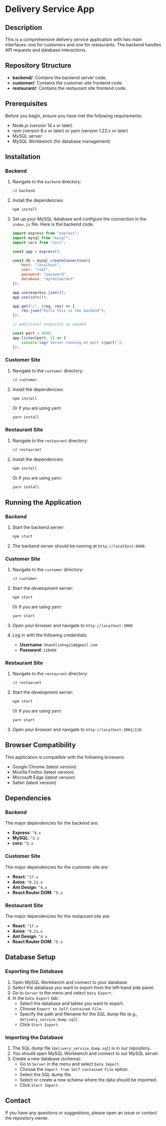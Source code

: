 # Delivery Service App

## Description

This is a comprehensive delivery service application with two main interfaces: one for customers and one for restaurants. The backend handles API requests and database interactions.

## Repository Structure

- **backend/**: Contains the backend server code.
- **customer/**: Contains the customer site frontend code.
- **restaurant/**: Contains the restaurant site frontend code.

## Prerequisites

Before you begin, ensure you have met the following requirements:
- Node.js (version 14.x or later)
- npm (version 6.x or later) or yarn (version 1.22.x or later)
- MySQL server
- MySQL Workbench (for database management)

## Installation

### Backend

1. Navigate to the `backend` directory:
    ```bash
    cd backend
    ```
2. Install the dependencies:
    ```bash
    npm install
    ```

3. Set up your MySQL database and configure the connection in the `index.js` file. Here is the backend code:

    ```javascript
    import express from "express";
    import mysql from "mysql";
    import cors from "cors";

    const app = express();

    const db = mysql.createConnection({
        host: "localhost",
        user: "root",
        password: "password",
        database: "myrestaurant"
    });

    app.use(express.json());
    app.use(cors());

    app.get("/", (req, res) => {
        res.json("hello this is the backend");
    });

    // Additional endpoints as needed

    const port = 8800;
    app.listen(port, () => {
        console.log(`Server running on port ${port}`);
    });
    ```

### Customer Site

1. Navigate to the `customer` directory:
    ```bash
    cd customer
    ```
2. Install the dependencies:
    ```bash
    npm install
    ```
    Or if you are using yarn:
    ```bash
    yarn install
    ```

### Restaurant Site

1. Navigate to the `restaurant` directory:
    ```bash
    cd restaurant
    ```
2. Install the dependencies:
    ```bash
    npm install
    ```
    Or if you are using yarn:
    ```bash
    yarn install
    ```

## Running the Application

### Backend

1. Start the backend server:
    ```bash
    npm start
    ```
2. The backend server should be running at `http://localhost:8800`.

### Customer Site

1. Navigate to the `customer` directory:
    ```bash
    cd customer
    ```
2. Start the development server:
    ```bash
    npm start
    ```
    Or if you are using yarn:
    ```bash
    yarn start
    ```
3. Open your browser and navigate to `http://localhost:3000`.

4. Log in with the following credentials:
    - **Username**: `khanhlinhng114@gmail.com`
    - **Password**: `110404`

### Restaurant Site

1. Navigate to the `restaurant` directory:
    ```bash
    cd restaurant
    ```
2. Start the development server:
    ```bash
    npm start
    ```
    Or if you are using yarn:
    ```bash
    yarn start
    ```
3. Open your browser and navigate to `http://localhost:3001/110`.

## Browser Compatibility

This application is compatible with the following browsers:
- Google Chrome (latest version)
- Mozilla Firefox (latest version)
- Microsoft Edge (latest version)
- Safari (latest version)

## Dependencies

### Backend

The major dependencies for the backend are:
- **Express**: `^4.x`
- **MySQL**: `^2.x`
- **cors**: `^2.x`

### Customer Site

The major dependencies for the customer site are:
- **React**: `^17.x`
- **Axios**: `^0.21.x`
- **Ant Design**: `^4.x`
- **React Router DOM**: `^5.x`

### Restaurant Site

The major dependencies for the restaurant site are:
- **React**: `^17.x`
- **Axios**: `^0.21.x`
- **Ant Design**: `^4.x`
- **React Router DOM**: `^5.x`

## Database Setup

### Exporting the Database

1. Open MySQL Workbench and connect to your database.
2. Select the database you want to export from the left-hand side panel.
3. Go to `Server` in the menu and select `Data Export`.
4. In the `Data Export` tab:
   - Select the database and tables you want to export.
   - Choose `Export to Self-Contained File`.
   - Specify the path and filename for the SQL dump file (e.g., `delivery_service_dump.sql`).
   - Click `Start Export`.

### Importing the Database

1. The SQL dump file (`delivery_service_dump.sql`) is in our repository.
2. You should open MySQL Workbench and connect to our MySQL server.
3. Create a new database (schema):
   - Go to `Server` in the menu and select `Data Import`.
   - Choose the `Import from Self-Contained File` option.
   - Select the SQL dump file.
   - Select or create a new schema where the data should be imported.
   - Click `Start Import`.

##  Contact
If you have any questions or suggestions, please open an issue or contact the repository owner.


